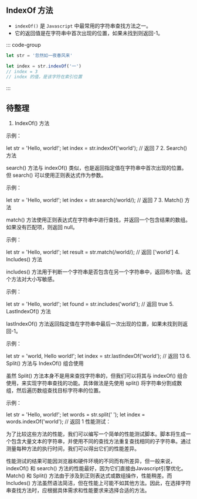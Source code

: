 ## IndexOf 方法

- `indexOf()` 是 `Javascript` 中最常用的字符串查找方法之一。
-  它的返回值是在字符串中首次出现的位置，如果未找到则返回-1。

::: code-group

```js []
let str = '忽然如一夜春风来'

let index = str.indexOf('一')
// index = 3 
// index 的值，是该字符在索引位置

```



:::

## 待整理
1. IndexOf() 方法



示例：

let str = 'Hello, world!';
let index = str.indexOf('world'); // 返回 7
2. Search() 方法

search() 方法与 indexOf() 类似，也是返回指定值在字符串中首次出现的位置。但 search() 可以使用正则表达式作为参数。

示例：

let str = 'Hello, world!';
let index = str.search(/world/); // 返回 7
3. Match() 方法

match() 方法使用正则表达式在字符串中进行查找，并返回一个包含结果的数组。如果没有匹配项，则返回 null。

示例：

let str = 'Hello, world!';
let result = str.match(/world/); // 返回 ['world']
4. Includes() 方法

includes() 方法用于判断一个字符串是否包含在另一个字符串中，返回布尔值。这个方法对大小写敏感。

示例：

let str = 'Hello, world!';
let found = str.includes('world'); // 返回 true
5. LastIndexOf() 方法

lastIndexOf() 方法返回指定值在字符串中最后一次出现的位置，如果未找到则返回-1。

示例：

let str = 'world, Hello world!';
let index = str.lastIndexOf('world'); // 返回 13
6. Split() 方法与 IndexOf() 组合使用

虽然 Split() 方法本身不是用来查找字符串的，但我们可以将其与 indexOf() 组合使用，来实现字符串查找的功能。具体做法是先使用 split() 将字符串分割成数组，然后遍历数组查找目标字符串的位置。

示例：

let str = 'Hello, world!';
let words = str.split(' ');
let index = words.indexOf('world'); // 返回 1
性能测试：

为了比较这些方法的性能，我们可以编写一个简单的性能测试脚本。脚本将生成一个包含大量文本的字符串，并使用不同的查找方法重复查找相同的子字符串。通过测量每种方法的执行时间，我们可以得出它们的性能差异。

性能测试的结果可能因浏览器和硬件环境的不同而有所差异，但一般来说，indexOf() 和 search() 方法的性能最好，因为它们直接由Javascript引擎优化。Match() 和 Split() 方法由于涉及到正则表达式或数组操作，性能稍差。而 Includes() 方法虽然语法简洁，但在性能上可能不如其他方法。因此，在选择字符串查找方法时，应根据具体需求和性能要求来选择合适的方法。